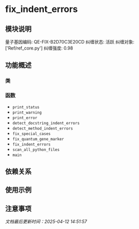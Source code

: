 # fix_indent_errors

## 模块说明
量子基因编码: QE-FIX-B2D70C3E20CD
纠缠状态: 活跃
纠缠对象: ['Ref/ref_core.py']
纠缠强度: 0.98

## 功能概述

### 类


### 函数

- `print_status`
- `print_warning`
- `print_error`
- `detect_docstring_indent_errors`
- `detect_method_indent_errors`
- `fix_special_cases`
- `fix_quantum_gene_marker`
- `fix_indent_errors`
- `scan_all_python_files`
- `main`

## 依赖关系

## 使用示例

## 注意事项

*文档最后更新时间：2025-04-12 14:51:57*